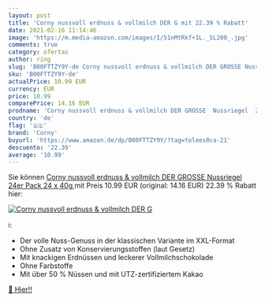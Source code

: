 ```yaml
---
layout: post
title: 'Corny nussvoll erdnuss & vollmilch DER G mit 22.39 % Rabatt'
date: 2021-02-16 11:14:46
image: 'https://m.media-amazon.com/images/I/51nMtRkf+1L._SL200_.jpg'
comments: true
category: ofertas
author: ring
slug: 'B00FTTZY9Y-de Corny nussvoll erdnuss & vollmilch DER GROSSE Nussriegel...'
sku: 'B00FTTZY9Y-de'
actualPrice: 10.99 EUR
currency: EUR
price: 10.99
comparePrice: 14.16 EUR
prodname: 'Corny nussvoll erdnuss & vollmilch DER GROSSE  Nussriegel  24er Pack  24 x 40g '
country: 'de'
flag: '🇩🇪'
brand: 'Corny'
buyurl: 'https://www.amazon.de/dp/B00FTTZY9Y/?tag=tolees0ca-21'
descuento: '22.39'
average: '10.99'
---
```


Sie können [Corny nussvoll erdnuss & vollmilch DER GROSSE  Nussriegel  24er Pack  24 x 40g ](https://www.amazon.de/dp/B00FTTZY9Y/?tag=tolees0ca-21) mit Preis 10.99 EUR (original: 14.16 EUR) 22.39 % Rabatt hier:

[![Corny nussvoll erdnuss & vollmilch DER G](https://m.media-amazon.com/images/I/51nMtRkf+1L._SL200_.jpg)](https://www.amazon.de/dp/B00FTTZY9Y/?tag=tolees0ca-21)

ℹ️:

- Der volle Nuss-Genuss in der klassischen Variante im XXL-Format
- Ohne Zusatz von Konservierungsstoffen (laut Gesetz)
- Mit knackigen Erdnüssen und leckerer Vollmilchschokolade
- Ohne Farbstoffe
- Mit über 50 % Nüssen und mit UTZ-zertifiziertem Kakao

[🛒 Hier!!](https://www.amazon.de/dp/B00FTTZY9Y/?tag=tolees0ca-21)
